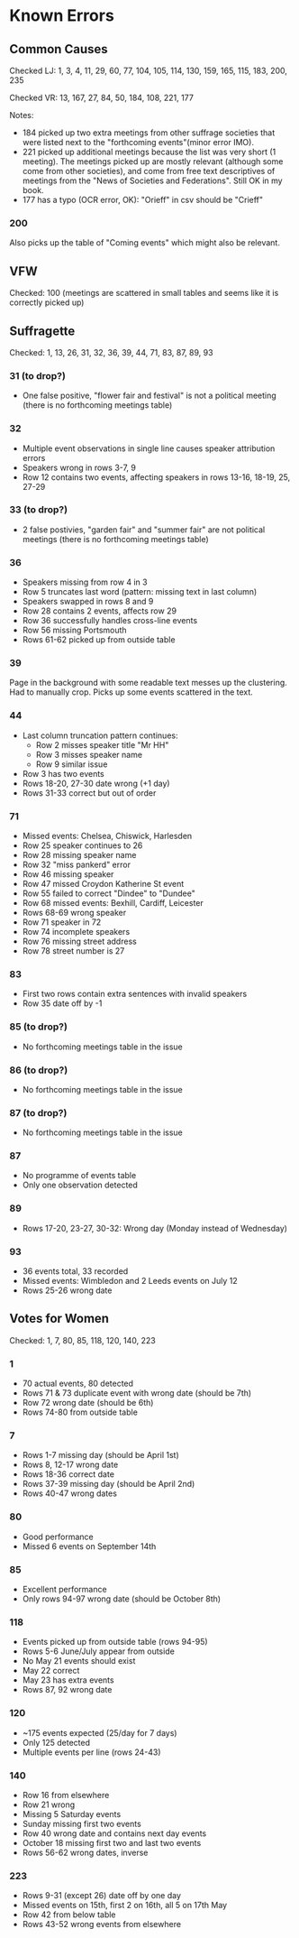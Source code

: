 # Known Errors
## Common Causes
Checked LJ: 1, 3, 4, 11, 29, 60, 77, 104, 105, 114, 130, 159, 165, 115, 183, 200, 235

Checked VR: 13, 167, 27, 84, 50, 184, 108, 221, 177

Notes: 
- 184 picked up two extra meetings from other suffrage societies that were listed next to the "forthcoming events"(minor error IMO).
- 221 picked up additional meetings because the list was very short (1 meeting). The meetings picked up are mostly relevant (although some come from other societies), and come from free text descriptives of meetings from the "News of Societies and Federations". Still OK in my book.
- 177 has a typo (OCR error, OK): "Orieff" in csv should be "Crieff"

### 200
Also picks up the table of "Coming events" which might also be relevant.

## VFW
Checked: 100 (meetings are scattered in small tables and seems like it is correctly picked up)

## Suffragette
Checked: 1, 13, 26, 31, 32, 36, 39, 44, 71, 83, 87, 89, 93

### 31 (to drop?)
- One false positive, "flower fair and festival" is not a political meeting (there is no forthcoming meetings table)

### 32
- Multiple event observations in single line causes speaker attribution errors
- Speakers wrong in rows 3-7, 9
- Row 12 contains two events, affecting speakers in rows 13-16, 18-19, 25, 27-29

### 33 (to drop?)
- 2 false postivies, "garden fair" and "summer fair" are not political meetings (there is no forthcoming meetings table)

### 36
- Speakers missing from row 4 in 3
- Row 5 truncates last word (pattern: missing text in last column)
- Speakers swapped in rows 8 and 9
- Row 28 contains 2 events, affects row 29
- Row 36 successfully handles cross-line events
- Row 56 missing Portsmouth
- Rows 61-62 picked up from outside table

### 39
Page in the background with some readable text messes up the clustering. Had to manually crop.
Picks up some events scattered in the text.

### 44
- Last column truncation pattern continues:
  - Row 2 misses speaker title "Mr HH"
  - Row 3 misses speaker name
  - Row 9 similar issue
- Row 3 has two events
- Rows 18-20, 27-30 date wrong (+1 day)
- Rows 31-33 correct but out of order

### 71
- Missed events: Chelsea, Chiswick, Harlesden
- Row 25 speaker continues to 26
- Row 28 missing speaker name
- Row 32 "miss pankerd" error
- Row 46 missing speaker
- Row 47 missed Croydon Katherine St event
- Row 55 failed to correct "Dindee" to "Dundee"
- Row 68 missed events: Bexhill, Cardiff, Leicester
- Rows 68-69 wrong speaker
- Row 71 speaker in 72
- Row 74 incomplete speakers
- Row 76 missing street address
- Row 78 street number is 27

### 83
- First two rows contain extra sentences with invalid speakers
- Row 35 date off by -1

### 85 (to drop?)
- No forthcoming meetings table in the issue

### 86 (to drop?)
- No forthcoming meetings table in the issue

### 87 (to drop?)
- No forthcoming meetings table in the issue

### 87
- No programme of events table
- Only one observation detected

### 89
- Rows 17-20, 23-27, 30-32: Wrong day (Monday instead of Wednesday)

### 93
- 36 events total, 33 recorded
- Missed events: Wimbledon and 2 Leeds events on July 12
- Rows 25-26 wrong date

## Votes for Women
Checked: 1, 7, 80, 85, 118, 120, 140, 223

### 1
- 70 actual events, 80 detected
- Rows 71 & 73 duplicate event with wrong date (should be 7th)
- Row 72 wrong date (should be 6th)
- Rows 74-80 from outside table

### 7
- Rows 1-7 missing day (should be April 1st)
- Rows 8, 12-17 wrong date
- Rows 18-36 correct date
- Rows 37-39 missing day (should be April 2nd)
- Rows 40-47 wrong dates

### 80
- Good performance
- Missed 6 events on September 14th

### 85
- Excellent performance
- Only rows 94-97 wrong date (should be October 8th)

### 118
- Events picked up from outside table (rows 94-95)
- Rows 5-6 June/July appear from outside
- No May 21 events should exist
- May 22 correct
- May 23 has extra events
- Rows 87, 92 wrong date

### 120
- ~175 events expected (25/day for 7 days)
- Only 125 detected
- Multiple events per line (rows 24-43)

### 140
- Row 16 from elsewhere
- Row 21 wrong
- Missing 5 Saturday events
- Sunday missing first two events
- Row 40 wrong date and contains next day events
- October 18 missing first two and last two events
- Rows 56-62 wrong dates, inverse

### 223
- Rows 9-31 (except 26) date off by one day
- Missed events on 15th, first 2 on 16th, all 5 on 17th May
- Row 42 from below table
- Rows 43-52 wrong events from elsewhere
